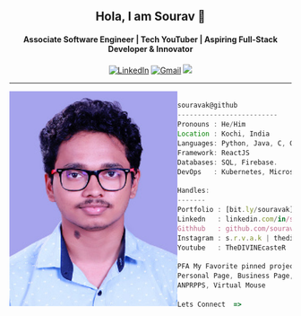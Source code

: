 <div align="center" width="100%" height="100%" >

<h2>Hola, I am Sourav 👋</h2>
<h4>Associate Software Engineer | Tech YouTuber | Aspiring Full-Stack Developer & Innovator</h4>

 
[![LinkedIn](https://img.shields.io/badge/linkedin-%230077B5.svg?style=for-the-badge&logo=linkedin&logoColor=white)](https://www.linkedin.com/in/sourav-ak/)
[![Gmail](https://img.shields.io/badge/%20-Send%20Mail-black?color=14171A&labelColor=ef5350&logo=gmail&logoColor=ffffff&style=for-the-badge)](mailto:souravak211@gmail.com)
![](https://komarev.com/ghpvc/?username=souravak&color=brightgreen&style=for-the-badge)

<hr>
</div>


<div>
<img align="left" src="assets/me.jpg" alt="Profie Pic" width="300"/>

```javascript

souravak@github
-------------------------
Pronouns : He/Him
Location : Kochi, India
Languages: Python, Java, C, C++, HTML, CSS, JavaScript.
Framework: ReactJS
Databases: SQL, Firebase.
DevOps   : Kubernetes, Microsoft Azure, PuTTy.

Handles:
-------
Portfolio : [bit.ly/souravak]
Linkedn   : linkedin.com/in/sourav-ak
Githhub   : github.com/souravak
Instagram : s.r.v.a.k | thedivinecaster
Youtube   : TheDIVINEcasteR

PFA My Favorite pinned projects for your reference
Personal Page, Business Page, Attendance, ToDO App 
ANPRPPS, Virtual Mouse

Lets Connect  =>                  
```
</div>